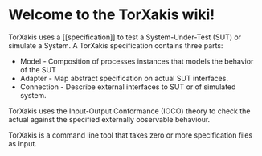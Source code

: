 # Welcome to the TorXakis wiki!

TorXakis uses a [[specification]] to test a System-Under-Test (SUT) or simulate a System.
A TorXakis specification contains three parts: 
* Model - Composition of processes instances that models the behavior of the SUT
* Adapter - Map abstract specification on actual SUT interfaces.
* Connection - Describe external interfaces to SUT or of simulated system.

TorXakis uses the Input-Output Conformance (IOCO) theory to
check the actual against the specified externally observable behaviour.

TorXakis is a command line tool that takes zero or more specification files as input.

